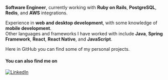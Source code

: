 **Software Engineer**, currently working with **Ruby on Rails**, **PostgreSQL**, **Redis**, and **AWS** integrations.

Experience in **web and desktop development**, with some knowledge of **mobile development**.  
Other languages and frameworks I have worked with include **Java**, **Spring Framework**, **React**, **React Native**, and **JavaScript**.

Here in GitHub you can find some of my personal projects.

#### You can also find me on
[![LinkedIn](https://img.shields.io/badge/LinkedIn-0077B5?style=for-the-badge&logo=linkedin&logoColor=white)](https://www.linkedin.com/in/denis-stael/)
